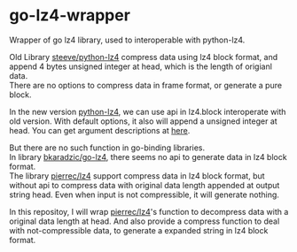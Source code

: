 # go-lz4-wrapper
Wrapper of go lz4 library, used to interoperable with python-lz4.

Old Library [steeve/python-lz4](https://github.com/steeve/python-lz4) compress data using lz4 block format, and append 4 bytes unsigned integer at head, which is the length of origianl data.  
There are no options to compress data in frame format, or generate a pure block.

In the new version [python-lz4](https://github.com/python-lz4/python-lz4), we can use api in lz4.block interoperate with old version. With default options, it also will append a unsigned integer at head. You can get argument descriptions at [here](https://python-lz4.readthedocs.io/en/stable/lz4.block.html#lz4.block.compress).

But there are no such function in go-binding libraries.  
In library [bkaradzic/go-lz4](https://github.com/bkaradzic/go-lz4), there seems no api to generate data in lz4 block format.  
The library [pierrec/lz4](https://github.com/pierrec/lz4) support compress data in lz4 block format, but without api to compress data with original data length appended at output string head. Even when input is not compressible, it will generate nothing.

In this repositoy, I will wrap [pierrec/lz4](https://github.com/pierrec/lz4)'s function to decompress data with a original data length at head. And also provide a compress function to deal with not-compressible data, to generate a expanded string in lz4 block format.
